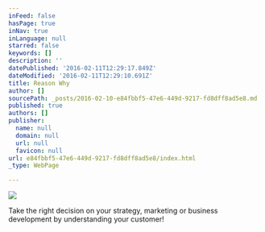 ```yaml
---
inFeed: false
hasPage: true
inNav: true
inLanguage: null
starred: false
keywords: []
description: ''
datePublished: '2016-02-11T12:29:17.849Z'
dateModified: '2016-02-11T12:29:10.691Z'
title: Reason Why
author: []
sourcePath: _posts/2016-02-10-e84fbbf5-47e6-449d-9217-fd8dff8ad5e8.md
published: true
authors: []
publisher:
  name: null
  domain: null
  url: null
  favicon: null
url: e84fbbf5-47e6-449d-9217-fd8dff8ad5e8/index.html
_type: WebPage

---
```

![](https://the-grid-user-content.s3-us-west-2.amazonaws.com/555d4ae7-a190-4269-99b2-902acaa7aa27.JPG)

Take the right decision on your strategy, marketing or business development by understanding your customer!